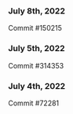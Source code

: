 ### July 8th, 2022

Commit #150215

### July 5th, 2022

Commit #314353


### July 4th, 2022

Commit #72281
